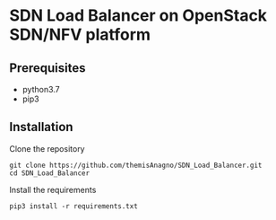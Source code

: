 # SDN Load Balancer on OpenStack SDN/NFV platform

## Prerequisites
* python3.7
* pip3

## Installation
Clone the repository
```
git clone https://github.com/themisAnagno/SDN_Load_Balancer.git
cd SDN_Load_Balancer
```
Install the requirements
```
pip3 install -r requirements.txt
```
